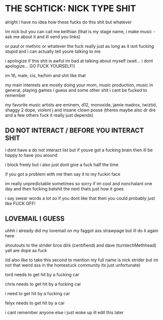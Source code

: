 # THE SCHTICK: NICK TYPE SHIT
alright i have no idea how these fucks do this shit but whatever 

im nick but you can call me keithian (that is my stage name, i make music - ask me about it and ill send you links) 

or paul or methric or whatever the fuck really just as long as it isnt fucking stupid and i can actually tell youre talking to me

i apologize if this shit is awful im bad at talking about myself (wait... i dont apologize... GO FUCK YOURSELF!)

im 16, male, cis, he/him and shit like that

my main interests are mostly doing your mom, music production, music in general, playing games i guess and some other shit i cant be fucked to remember

my favorite music artists are eminem, d12, monoxide, jamie madrox, twiztid, shaggy 2 dope, violent j and insane clown posse (theres maybe also dr dre and a few others fuck it really just depends)

## DO NOT INTERACT / BEFORE YOU INTERACT SHIT
i dont have a do not interact list but if youve got a fucking brain then ill be happy to have you around

i block freely but i also just dont give a fuck half the time

if you got a problem with me then say it to my fuckin face

im really unpredictable sometimes so sorry if im cool and nonchalant one day and then fucking batshit the next thats just how it goes

i say swear words a lot so if you dont like that then you could probably just like FUCK OFF!

## LOVEMAIL I GUESS
uhhh i already did my lovemail on my faggot ass strawpage but ill do it again here

shoutouts to the strider bros dirk (centifiend) and dave (turntechMethhead) yall are dope as fuck 

(id also like to take this second to mention my full name is nick strider but im not that weird ass in the homestuck community its just unfortunate)

tord needs to get hit by a fucking car

chris needs to get hit by a fucking car

i need to get hit by a fucking car

felyx needs to get hit by a car


i cant remember anyone else i just woke up ill edit this later

<!--
**turntechmonoxide/turntechmonoxide** is a ✨ _special_ ✨ repository because its `README.md` (this file) appears on your GitHub profile.

Here are some ideas to get you started:

- 🔭 I’m currently working on ...
- 🌱 I’m currently learning ...
- 👯 I’m looking to collaborate on ...
- 🤔 I’m looking for help with ...
- 💬 Ask me about ...
- 📫 How to reach me: ...
- 😄 Pronouns: ...
- ⚡ Fun fact: ...
-->
